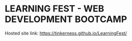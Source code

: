 # LEARNING FEST - WEB DEVELOPMENT BOOTCAMP

Hosted site link: https://tinkerness.github.io/LearningFest/
